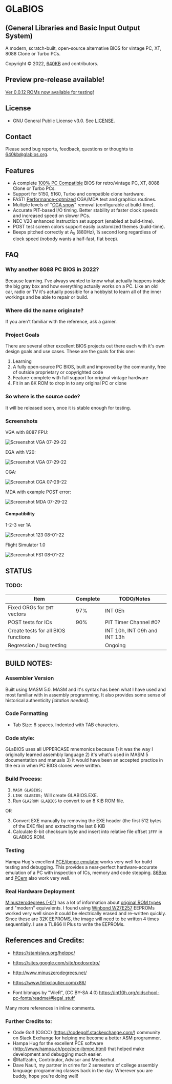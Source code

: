 # GLaBIOS
## (General Libraries and Basic Input Output System)
A modern, scratch-built, open-source alternative BIOS for vintage PC, XT, 8088 Clone or Turbo PCs.

Copyright &copy; 2022, [640KB](640kb@glabios.org) and contributors.

## Preview pre-release available!

[Ver 0.0.12 ROMs now available for testing!](https://github.com/640-KB/GLaBIOS/releases)

## License

- GNU General Public License v3.0. See [LICENSE](LICENSE).

## Contact

Please send bug reports, feedback, questions or thoughts to 640kb@glabios.org.

## Features

- A complete [100% PC Compatible](#compatibility) BIOS for retro/vintage PC, XT, 8088 Clone or Turbo PCs.
- Support for 5150, 5160, Turbo and compatible clone hardware.
- FAST! [Performance-optmized](doc/about/perf.md) CGA/MDA text and graphics routines.
- Multiple levels of "[CGA snow](https://en.wikipedia.org/wiki/Color_Graphics_Adapter#Limitations,_bugs_and_errata)" removal (configurable at build-time).
- Accurate PIT-based I/O timing. Better stability at faster clock speeds and increased speed on slower PCs.
- NEC V20 enhanced instruction set support (enabled at build-time).
- POST test screen colors support easily customized themes (build-time).
- Beeps pitched correctly at A<sub>5</sub> (880Hz), &frac14; second long regardless of clock speed (nobody wants a half-fast, flat beep).

## FAQ

### Why another 8088 PC BIOS in 2022?

Because learning.  I've always wanted to know what actually happens inside the big gray box
and how everything actually works on a PC. Like an old car, radio or TV it's actually possible
for a hobbyist to learn all of the inner workings and be able to repair or build.

### Where did the name originate?

If you aren't familiar with the reference, ask a gamer.

### Project Goals

There are several other excellent BIOS projects out there each with it's own design goals and use cases. These are the goals for this one:

1. Learning
2. A fully open-source PC BIOS, built and improved by the community, free of outside proprietary or copyrighted code
3. Feature-complete with full support for original vintage hardware
4. Fit in an 8K ROM to drop in to any original PC or clone

### So where is the source code?

It will be released soon, once it is stable enough for testing.

### Screenshots

VGA with 8087 FPU:

![Screenshot VGA 07-29-22](https://raw.githubusercontent.com/640-KB/GLaBIOS/main/images/ss_0.0.11_vga_1.png)

EGA with V20:

![Screenshot VGA 07-29-22](https://raw.githubusercontent.com/640-KB/GLaBIOS/main/images/ss_0.0.11_ega_1.png)

CGA:

![Screenshot CGA 07-29-22](https://raw.githubusercontent.com/640-KB/GLaBIOS/main/images/ss_0.0.11_cga_2.png)

MDA with example POST error:

![Screenshot MDA 07-29-22](https://raw.githubusercontent.com/640-KB/GLaBIOS/main/images/ss_0.0.11_mda_2.png)

#### Compatibility

1-2-3 ver 1A

![Screenshot 123 08-01-22](https://raw.githubusercontent.com/640-KB/GLaBIOS/main/images/ss_gb_123_1.png)

Flight Simulator 1.0

![Screenshot FS1 08-01-22](https://raw.githubusercontent.com/640-KB/GLaBIOS/main/images/ss_gb_fs1_1.png)

## STATUS

### TODO:

| Item	| Complete | TODO/Notes |
| ----------- | ----------- | ----------- |
| Fixed ORGs for `INT` vectors    | 97%  | INT 0Eh |
| POST tests for ICs        |  90%   | PIT Timer Channel #0? |
| Create tests for all BIOS functions        |     | INT 10h, INT 09h and INT 13h |
| Regression / bug testing        |   | Ongoing |

## BUILD NOTES:

### Assembler Version

Built using MASM 5.0. MASM and it's syntax has been what I have used and most familiar with in assembly programming. It also provides some sense of historical authenticity _[citation needed]_.

### Code Formatting
- Tab Size: 6 spaces. Indented with TAB characters.

### Code style:
GLaBIOS uses all UPPERCASE mnemonics because 1) it was the way I originally
learned assembly language 2) it's what's used in MASM 5 documentation
and manuals 3) it would have been an accepted practice in the era in when 
PC BIOS clones were written.

### Build Process:

1. `MASM GLABIOS;`
2. `LINK GLABIOS;`  Will create GLABIOS.EXE.
3. Run `GLA2ROM GLABIOS` to convert to an 8 KiB ROM file.

OR

3. Convert EXE manually by removing the EXE header (the first 512 bytes of the EXE file) and extracting the last 8 KiB
4. Calculate 8-bit checksum byte and insert into relative file offset `1FFF` in GLABIOS.ROM.

### Testing

Hampa Hug's excellent [PCE/ibmpc emulator](http://hampa.ch/pce/pce-ibmpc.html) works very well for build testing and debugging.  This provides a near-perfect hardware-accurate emulation of a PC with inspection of ICs, memory and code stepping.  [86Box](http://86box.net/) and [PCem](http://pcem-emulator.co.uk/index.html) also work very well.

### Real Hardware Deployment

[Minuszerodegrees (-0°)](http://www.minuszerodegrees.net/) has a lot of information about [original ROM types](http://minuszerodegrees.net/rom/rom.htm) and "modern" equivalents. I found using [Winbond W27E257](http://www.minuszerodegrees.net/rom/misc/Winbond%20W27E257%20as%2027C256%20replacement.htm) EEPROMs worked very well since it could be electrically erased and re-written quickly.  Since these are 32K EEPROMS, the image will need to be written 4 times sequentially.  I use a TL866 II Plus to write the EEPROMs.

## References and Credits:

- https://stanislavs.org/helppc/
- https://sites.google.com/site/pcdosretro/
- http://www.minuszerodegrees.net/
- https://www.felixcloutier.com/x86/

- Font bitmaps by "VileR", (CC BY-SA 4.0)
	https://int10h.org/oldschool-pc-fonts/readme/#legal_stuff
	
Many more references in inline comments.

### Further Credits to:

- Code Golf (CGCC) (https://codegolf.stackexchange.com/) community on Stack Exchange for helping me become a better ASM programmer.
- Hampa Hug for the excellent PCE software (http://www.hampa.ch/pce/pce-ibmpc.html) that helped make development and debugging much easier.
- @Raffzahn, Contributor, Advisor and Meckerhut.
- Dave Nault, my partner in crime for 2 semesters of college assembly language programming classes back in the day. Wherever you are buddy, hope you're doing well!
